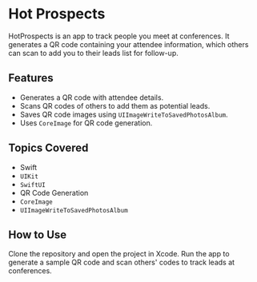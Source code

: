 # Hot Prospects

HotProspects is an app to track people you meet at conferences. It generates a QR code containing your attendee information, which others can scan to add you to their leads list for follow-up.

## Features
- Generates a QR code with attendee details.
- Scans QR codes of others to add them as potential leads.
- Saves QR code images using `UIImageWriteToSavedPhotosAlbum`.
- Uses `CoreImage` for QR code generation.

## Topics Covered
- Swift
- `UIKit`
- `SwiftUI`
- QR Code Generation
- `CoreImage`
- `UIImageWriteToSavedPhotosAlbum`

## How to Use
Clone the repository and open the project in Xcode. Run the app to generate a sample QR code and scan others' codes to track leads at conferences.
